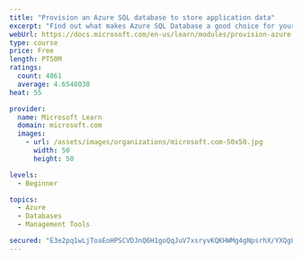 ```yaml
---
title: "Provision an Azure SQL database to store application data"
excerpt: "Find out what makes Azure SQL Database a good choice for your relational database, how to create the database from the portal and connect with Azure Cloud Shell."
webUrl: https://docs.microsoft.com/en-us/learn/modules/provision-azure-sql-db/
type: course
price: Free
length: PT50M
ratings:
  count: 4861
  average: 4.6548038
heat: 55

provider:
  name: Microsoft Learn
  domain: microsoft.com
  images:
    - url: /assets/images/organizations/microsoft.com-50x50.jpg
      width: 50
      height: 50

levels:
  - Beginner

topics:
  - Azure
  - Databases
  - Management Tools

secured: "E3e2pq1wLjToaEoHPSCVDJnQ6H1goQqJuV7xsryvKQKHWMg4gNpsrhX/YXQgLPaCj23Cdz61Y0Y0sLR6VemAxh0GGDPI8qEhHV24yHcScCzQTUwsrgbVzt0cwnBPXBCg5vY2qtvek9i8LvIAxu71R1UzjGUvLeKu9Qg17r5SBEWAyzdQkuBdeBKPioJfRHW85V6I9UBMPge2hc4vDh4KJ3lQZtt09e1kIxChTvTmkuhd3P7zNBvjQ6znvnELdfvKNZs72eQft4kC4eRXPZVKWyflnjUYa1U/wa1xbKec7CmJzMl4F0c2mdtIrRtZfqJsHTn/JTpn6079/Mbksp7TEr6qDW+kv7/woWuUAcoP/btqEe5NosBXZtl+lCrxMLxS5pqyR0SSAjdfE0Tp3bOMl8HeuQZ0Xz5sXxTJOgcksIE=;eOpQKRtJw+vTOOOnLhArzA=="
---
```


